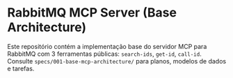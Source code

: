 # RabbitMQ MCP Server (Base Architecture)

Este repositório contém a implementação base do servidor MCP para RabbitMQ com 3 ferramentas públicas: `search-ids`, `get-id`, `call-id`. Consulte `specs/001-base-mcp-architecture/` para planos, modelos de dados e tarefas.
